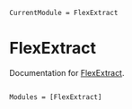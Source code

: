 ```@meta
CurrentModule = FlexExtract
```

# FlexExtract

Documentation for [FlexExtract](https://github.com/tcarion/FlexExtract.jl).

```@index
```

```@autodocs
Modules = [FlexExtract]
```
